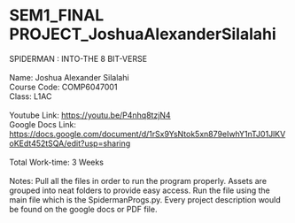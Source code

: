 # SEM1_FINAL PROJECT_JoshuaAlexanderSilalahi
 SPIDERMAN : INTO-THE 8 BIT-VERSE
<br>
<br>
Name: Joshua Alexander Silalahi
<br>
Course Code: COMP6047001
<br>
Class: L1AC
<br>
<br>
Youtube Link: https://youtu.be/P4nhq8tzjN4
<br>
Google Docs Link: https://docs.google.com/document/d/1rSx9YsNtok5xn879eIwhY1nTJ01JlKVoKEdt452tSQA/edit?usp=sharing
<br>
<br>
Total Work-time: 3 Weeks
<br>
<br>
Notes: Pull all the files in order to run the program properly. Assets are grouped into neat folders to provide easy access. Run the file using the main file which is the SpidermanProgs.py. Every project description would be found on the google docs or PDF file.

